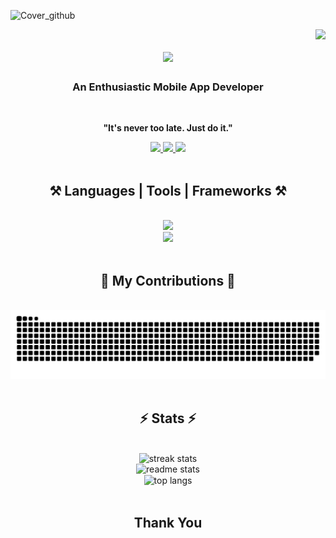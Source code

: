 ![Cover_github](https://github.com/Noctambulist-007/Noctambulist-007/assets/137734510/6b6130a9-6864-4cd2-be01-3550576adb4c)


<img align="right" src="https://visitor-badge.laobi.icu/badge?page_id=Noctambulist-007.Noctambulist-007" />

<h1 align="center">
    <img src="https://readme-typing-svg.herokuapp.com/?font=Righteous&size=35&color=03A688&center=true&vCenter=true&width=500&height=70&duration=4000&lines=Hi+There!+👋;+I'm+Muhammad+Sajedul+Islam!;" />
</h1>

<h3 align="center">An Enthusiastic Mobile App Developer</h3>

<br/>

<div align="center">
 
**"It's never too late. Just do it."**

 </div>
 
<div align="center"> 
  <a href="mailto:pedro.sales.muhammadsajedulislambn@gmail.com">
    <img src="https://img.shields.io/badge/Gmail-333333?style=for-the-badge&logo=gmail&logoColor=red" />
  </a>
  <a href="https://www.linkedin.com/in/muhammad-sajedul-islam-bd" target="_blank">
    <img src="https://img.shields.io/badge/LinkedIn-0077B5?style=for-the-badge&logo=linkedin&logoColor=white" target="_blank" />
  </a>
  <a href="https://muhammadsajedulislam.com" target="_blank">
     <img src="https://img.shields.io/badge/Portfolio-FF5722?style=for-the-badge&logo=todoist&logoColor=white" target="_blank" />
  </a>
</div>

 <br/>
 
<h2 align="center">⚒️ Languages | Tools | Frameworks ⚒️</h2>
<br/>
<div align="center">
    <img src="https://skillicons.dev/icons?i=androidstudio,flutter,wordpress" /><br>
    <img src="https://skillicons.dev/icons?i=kotlin,dart,cpp,c,java,python,firebase,sqlite,mysql" /><br>
</div>

<br/>

<div align="center">
  <h2>🐍 My Contributions 🐍</h2>
  <br>
  <img alt="snake eating my contributions" src="https://raw.githubusercontent.com/salesp07/salesp07/output/github-contribution-grid-snake.svg" />
</div>

<br/>

<h2 align="center">⚡ Stats ⚡</h2>
<br>
<div align=center>
  <img width=390 src="https://github-readme-streak-stats-salesp07.vercel.app?user=Noctambulist-007&theme=vue" alt="streak stats"/>
    <br/>
  <img width=390 src="https://github-readme-stats-salesp07.vercel.app/api?username=Noctambulist-007&count_private=true&show_icons=true&theme=vue&rank_icon=github" alt="readme stats" />
  <br/>
  <img width=390 align="center" src="https://github-readme-stats-salesp07.vercel.app/api/top-langs/?username=Noctambulist-007&hide=HTML&langs_count=8&layout=compact&theme=vue&size_weight=0.5&count_weight=0.5&exclude_repo=github-readme-stats" alt="top langs" />
</div>

<br/>

<div align="center">
<h2 align="center"> Thank You </h2>
</div>
